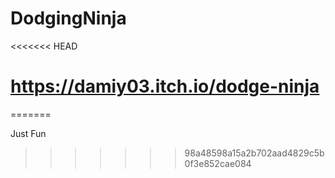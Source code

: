 # DodgingNinja
<<<<<<< HEAD
 # https://damiy03.itch.io/dodge-ninja
=======
 
Just Fun
>>>>>>> 98a48598a15a2b702aad4829c5b0f3e852cae084
